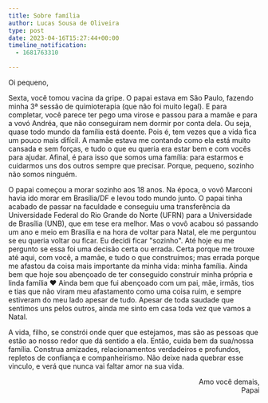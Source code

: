 ```yaml
---
title: Sobre família
author: Lucas Sousa de Oliveira
type: post
date: 2023-04-16T15:27:44+00:00
timeline_notification:
  - 1681763310

---
```

Oi pequeno,

Sexta, você tomou vacina da gripe. O papai estava em São Paulo, fazendo minha 3ª sessão de quimioterapia (que não foi muito legal). E para completar, você parece ter pego uma virose e passou para a mamãe e para a vovó Andréa, que não conseguiram nem dormir por conta dela. Ou seja, quase todo mundo da família está doente. Pois é, tem vezes que a vida fica um pouco mais difícil. A mamãe estava me contando como ela está muito cansada e sem forças, e tudo o que eu queria era estar bem e com vocês para ajudar. Afinal, é para isso que somos uma família: para estarmos e cuidarmos uns dos outros sempre que precisar. Porque, pequeno, sozinho não somos ninguém.

O papai começou a morar sozinho aos 18 anos. Na época, o vovô Marconi havia ido morar em Brasília/DF e levou todo mundo junto. O papai tinha acabado de passar na faculdade e conseguiu uma transferência da Universidade Federal do Rio Grande do Norte (UFRN) para a Universidade de Brasília (UNB), que em tese era melhor. Mas o vovô acabou só passando um ano e meio em Brasília e na hora de voltar para Natal, ele me perguntou se eu queria voltar ou ficar. Eu decidi ficar "sozinho". Até hoje eu me pergunto se essa foi uma decisão certa ou errada. Certa porque me trouxe até aqui, com você, a mamãe, e tudo o que construímos; mas errada porque me afastou da coisa mais importante da minha vida: minha família. Ainda bem que hoje sou abençoado de ter conseguido construir minha própria e linda família ❤️ Ainda bem que fui abençoado com um pai, mãe, irmãs, tios e tias que não viram meu afastamento como uma coisa ruim, e sempre estiveram do meu lado apesar de tudo. Apesar de toda saudade que sentimos uns pelos outros, ainda me sinto em casa toda vez que vamos a Natal.

A vida, filho, se constrói onde quer que estejamos, mas são as pessoas que estão ao nosso redor que dá sentido a ela. Então, cuida bem da sua/nossa família. Construa amizades, relacionamentos verdadeiros e profundos, repletos de confiança e companheirismo. Não deixe nada quebrar esse vinculo, e verá que nunca vai faltar amor na sua vida.

<p style="text-align: right">
  Amo você demais,<br />Papai
</p>